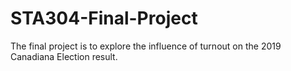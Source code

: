 # STA304-Final-Project
The final project is to explore the influence of turnout on the 2019 Canadiana Election result.
